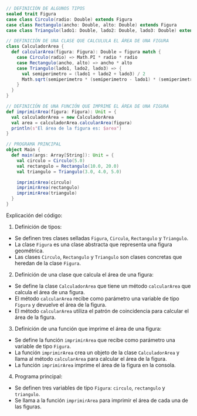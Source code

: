 ```scala
// DEFINICIÓN DE ALGUNOS TIPOS
sealed trait Figura
case class Circulo(radio: Double) extends Figura
case class Rectangulo(ancho: Double, alto: Double) extends Figura
case class Triangulo(lado1: Double, lado2: Double, lado3: Double) extends Figura

// DEFINICIÓN DE UNA CLASE QUE CALCULULA EL ÁREA DE UNA FIGURA
class CalculadorArea {
  def calcularArea(figura: Figura): Double = figura match {
    case Circulo(radio) => Math.PI * radio * radio
    case Rectangulo(ancho, alto) => ancho * alto
    case Triangulo(lado1, lado2, lado3) => {
      val semiperimetro = (lado1 + lado2 + lado3) / 2
      Math.sqrt(semiperimetro * (semiperimetro - lado1) * (semiperimetro - lado2) * (semiperimetro - lado3))
    }
  }
}

// DEFINICIÓN DE UNA FUNCIÓN QUE IMPRIME EL ÁREA DE UNA FIGURA
def imprimirArea(figura: Figura): Unit = {
  val calculadorArea = new CalculadorArea
  val area = calculadorArea.calcularArea(figura)
  println(s"El área de la figura es: $area")
}

// PROGRAMA PRINCIPAL
object Main {
  def main(args: Array[String]): Unit = {
    val circulo = Circulo(5.0)
    val rectangulo = Rectangulo(10.0, 20.0)
    val triangulo = Triangulo(3.0, 4.0, 5.0)

    imprimirArea(circulo)
    imprimirArea(rectangulo)
    imprimirArea(triangulo)
  }
}
```

Explicación del código:

1. Definición de tipos:

* Se definen tres clases selladas `Figura`, `Circulo`, `Rectangulo` y `Triangulo`.
* La clase `Figura` es una clase abstracta que representa una figura geométrica.
* Las clases `Circulo`, `Rectangulo` y `Triangulo` son clases concretas que heredan de la clase `Figura`.

2. Definición de una clase que calcula el área de una figura:

* Se define la clase `CalculadorArea` que tiene un método `calcularArea` que calcula el área de una figura.
* El método `calcularArea` recibe como parámetro una variable de tipo `Figura` y devuelve el área de la figura.
* El método `calcularArea` utiliza el patrón de coincidencia para calcular el área de la figura.

3. Definición de una función que imprime el área de una figura:

* Se define la función `imprimirArea` que recibe como parámetro una variable de tipo `Figura`.
* La función `imprimirArea` crea un objeto de la clase `CalculadorArea` y llama al método `calcularArea` para calcular el área de la figura.
* La función `imprimirArea` imprime el área de la figura en la consola.

4. Programa principal:

* Se definen tres variables de tipo `Figura`: `circulo`, `rectangulo` y `triangulo`.
* Se llama a la función `imprimirArea` para imprimir el área de cada una de las figuras.